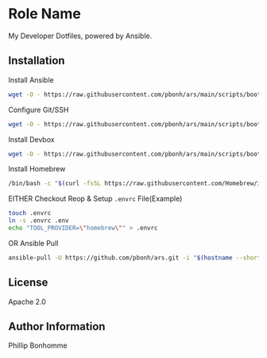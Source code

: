 Role Name
=========

My Developer Dotfiles, powered by Ansible.

Installation
------------

Install Ansible
```bash
wget -O - https://raw.githubusercontent.com/pbonh/ars/main/scripts/bootstrap_ansible.sh | bash
```

Configure Git/SSH
```bash
wget -O - https://raw.githubusercontent.com/pbonh/ars/main/scripts/bootstrap_gitssh.sh | bash
```

Install Devbox
```bash
wget -O - https://raw.githubusercontent.com/pbonh/ars/main/scripts/bootstrap_devbox.sh | bash
```

Install Homebrew
```bash
/bin/bash -c "$(curl -fsSL https://raw.githubusercontent.com/Homebrew/install/HEAD/install.sh)"
```

EITHER
Checkout Reop & Setup `.envrc` File(Example)
```bash
touch .envrc
ln -s .envrc .env
echo "TOOL_PROVIDER=\"homebrew\"" > .envrc
```
OR
Ansible Pull
```bash
ansible-pull -U https://github.com/pbonh/ars.git -i "$(hostname --short),"
```

License
-------

Apache 2.0

Author Information
------------------

Phillip Bonhomme
